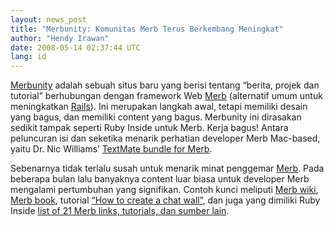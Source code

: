 ```yaml
---
layout: news_post
title: "Merbunity: Komunitas Merb Terus Berkembang Meningkat"
author: "Hendy Irawan"
date: 2008-05-14 02:37:44 UTC
lang: id
---
```


[Merbunity][1] adalah sebuah situs baru yang berisi tentang “berita,
projek dan tutorial” berhubungan dengan framework Web [Merb][2]
(alternatif umum untuk meningkatkan [Rails][3]). Ini merupakan langkah
awal, tetapi memiliki desain yang bagus, dan memiliki content yang
bagus. Merbunity ini dirasakan sedikit tampak seperti Ruby Inside untuk
Merb. Kerja bagus! Antara peluncuran isi dan seketika menarik perhatian
developer Merb Mac-based, yaitu Dr. Nic Williams’ [TextMate bundle for
Merb][4].

Sebenarnya tidak terlalu susah untuk menarik minat penggemar [Merb][2].
Pada beberapa bulan lalu banyaknya content luar biasa untuk developer
Merb mengalami pertumbuhan yang signifikan. Contoh kunci meliputi [Merb
wiki][5], [Merb book][6], tutorial [“How to create a chat wall”][7], dan
juga yang dimiliki Ruby Inside [list of 21 Merb links, tutorials, dan
sumber lain][8].



[1]: http://merbunity.com/
[2]: http://www.merbivore.com/
[3]: http://www.rubyonrails.com
[4]: http://merbunity.com/news/3
[5]: http://wiki.merbivore.com/
[6]: http://merb.4ninjas.org/
[7]: http://www.socialface.com/slapp/
[8]: http://www.rubyinside.com/merb-tutorials-and-resources-716.html
